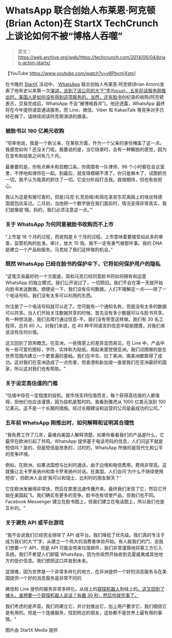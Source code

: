 # WhatsApp 联合创始人布莱恩·阿克顿(Brian Acton)在 StartX TechCrunch 上谈论如何不被“博格人吞噬”

> 原文：<https://web.archive.org/web/https://techcrunch.com/2014/06/04/brian-acton-startx/>

【YouTube https://www.youtube.com/watch?v=v6PbymjXsto]

在今晚的 [StartX](https://web.archive.org/web/20221007064208/http://startx.stanford.edu/) 活动中， [WhatsApp](https://web.archive.org/web/20221007064208/http://www.whatsapp.com/) 联合创始人布莱恩·阿克顿(Brian Acton)发表了他有史以来第一次[演讲，谈到了该公司的大“F”字(focus)，五年前该服务刚推出时，美国人是如何没有得到这项服务的，当然，还有脸书](https://web.archive.org/web/20221007064208/https://www.youtube.com/watch?v=v6PbymjXsto)创纪录的收购(阿克顿表示，交易完成后，WhatsApp 不会“被博格吞并”)。他还透露，WhatsApp 最终将在今年提供语音通话服务，而 Line、微信、Viber 和 KakaoTalk 等竞争对手已经在做了。请继续阅读阿克顿演讲的摘录。

### 被脸书以 190 亿美元收购

“坦率地说，我是一个新父亲，在某些方面，作为一个父亲的身份掩盖了这一点。我感觉如何？还没关门呢。我要说的是，当它结束时，会有一种解脱的感觉，因为在宣布和结束之间有几个月。

最重要的是，你有点麻木和目瞪口呆。你周围有一队律师，96 个小时都在会议室里，不停地和律师在一起。到最后，就变得模糊不清了。你只是麻木了，试图抓住一切，我不认为我真的抓住了一切。它会分阶段打击我。我很期待，但也有些担心。

我认为这是有据可查的，但是(马克·扎克伯格)和简在圣安东尼奥路上的埃丝特德国面包店呆过。二月初，当他把一个数字放在我们面前时，情况变得非常真实，我们就像是‘哦，妈的，我们必须注意这一点。’"

### 关于 WhatsApp 为何同意被脸书收购而不上市

“上市是 18 个月的过程，而收购是 6 个月的过程。上市意味着要接受如此多的审查，监管机构的批准，审计，放大 10 倍。我不一定有勇气做那件事。我的 DNA 是建立一个产品和服务。马克给了我们这样做的机会。”

### 既然 WhatsApp 已经在脸书的保护伞下，它将如何保护用户的隐私

“这笔交易最好的一个方面是，简和马克已经同意脸书将如何拥有和运营 WhatsApp 的独立模式。我们公开说过了，一切照旧。我们不会在第一天就开始向脸书发送数据。顺便说一下，我们没有任何数据。人们不理解这一点——除了一个电话号码，我们没有太多可以利用的东西。

你注册了一个电话号码就可以走了。您可能有一个通知名称，但是没有太多的数据可以共享。当人们开始关注数据共享的时候，首先没有多少数据可以与脸书共享。有一种想法是，我们去爬行通过信息-不。我们没有带宽这样做。我们有 30 名工程师，总共 60 人。对我们来说，在 40 种不同语言的信息中偷偷摸摸，对我们来说没有任何价值。

这又回到了效用概念。在亚洲，一些情感上的差异显而易见。在 Line 中，产品中有一些可爱的图标，字符，实体称为贴纸。用起来感觉很亚洲。我们试图做的是在世界范围内建立一个更普遍的基础。我们在中东、拉丁美洲、南美洲都取得了成功。这对我们在亚洲造成了一点伤害，但香港和新加坡一直是我们在亚洲最好的国家，所以这对我们也有帮助。"

### 关于设定高估值的门槛

“估值中存在一定程度的投机。就市场支持估值而言，每个获得高估值的人都值得，但他们也应该谨慎，因为投机是暂时的。我看到雅虎从 1000 亿美元涨到 100 亿美元。这不是一个长期的措施。经过长期建设和运营的公司是最成功的公司。”

### 五年前 WhatsApp 刚推出时，如何解释和证明其合理性

“我免费工作了几年，最难向美国人解释清楚。如果你看看我们的产品是什么，它最早在欧洲引起了共鸣。WhatsApp 提供基于电话号码的信息，人们问这不就是短信吗？是的，但是短信是昂贵的，过时的，WhatsApp 所做的是现代化和公平的竞争环境。

例如，在欧洲，如果法国想与比利时通话，由于边境和电信费用，费用非常高。这就像让北卡罗来纳州和南卡罗来纳州对话。在美国，人们会问‘为什么不继续使用短信’，但欧洲人会说‘我可以和瑞士、比利时的朋友聊天？’

它在欧洲发展得非常快，然后在那里迅速传播开来。最终我们发现了它，然后它开始在美国起飞。我们确实有更多的竞争。脸书也有信使产品，但我们也不同。Facebook Messenger 建立在脸书图上，但我们建立在电话图上，所以我们也是互补的。"

### 关于避免 API 或平台游戏

“我不会说我们已经完全排除了 API 或平台。我们降低了优先级。我们真的专注于成为我们的大“f”字，从建立一个伟大的消费者体验开始。有人敲我们的门，说我们想要一个 API，但是 API 可能会带来垃圾邮件，我们非常谨慎地将第三方引入系统。我们不希望人们卸载 WhatsApp，因为你突然开始收到去夏威夷或其他地方的低价信息。我们想把这口井放到未来。

这很难，因为世界是一个非常多样化的地方，在非洲提供一个好的消息服务与在美国提供一个好的消息服务是非常不同的

微信和 Line 提供的服务非常多样化，从线上的[窥探机器人](https://web.archive.org/web/20221007064208/https://twitter.com/SnoopDogg/status/264180105830617090)到线上的[。这又回到了噱头。谁想要一个窥探机器人说话？有趣 30 秒，然后你就完事了。](https://web.archive.org/web/20221007064208/https://twitter.com/SnoopDogg/status/264180105830617090)

我们考虑的是声音。我们将建立它，并计划推出它，加上用户要求它，我们相信它是有用的。但是一个连接服务，找到附近的朋友，这些都不是世界上最有用的事情。"

图片由 StartX Media 提供